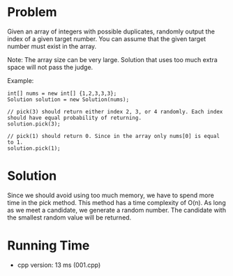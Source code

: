 # Problem

Given an array of integers with possible duplicates, randomly output the index of a given target number. You can assume that the given target number must exist in the array.

Note:
The array size can be very large. Solution that uses too much extra space will not pass the judge.

Example:

```
int[] nums = new int[] {1,2,3,3,3};
Solution solution = new Solution(nums);

// pick(3) should return either index 2, 3, or 4 randomly. Each index should have equal probability of returning.
solution.pick(3);

// pick(1) should return 0. Since in the array only nums[0] is equal to 1.
solution.pick(1);
```

# Solution

Since we should avoid using too much memory, we have to spend more time in the pick method. This method has a time complexity of O(n). As long as we meet a candidate, we generate a random number. The candidate with the smallest random value will be returned.

# Running Time

- cpp version: 13 ms (001.cpp)